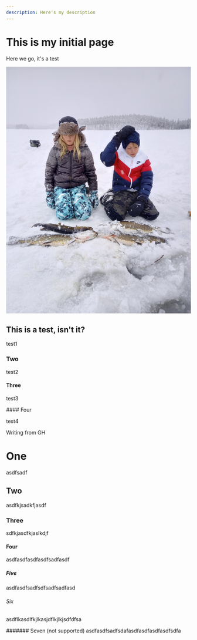 ```yaml
---
description: Here's my description
---
```


# This is my initial page

Here we go, it's a test

![](.gitbook/assets/20201231_131630.jpg)

## This is a test, isn't it?

test1

### Two

test2

#### Three

test3

\#\#\#\# Four

test4

Writing from GH

# One
asdfsadf

## Two
asdfkjsadkfjasdf

### Three
sdfkjasdfkjaslkdjf

#### Four
asdfasdfasdfasdfsadfasdf

##### Five
asdfasdfsadfsdfsadfsadfasd

###### Six
asdflkasdlfkjlkasjdflkjlkjsdfdfsa

####### Seven (not supported)
asdfasdfsadfsdafasdfasdfasdfasdfsdfa












